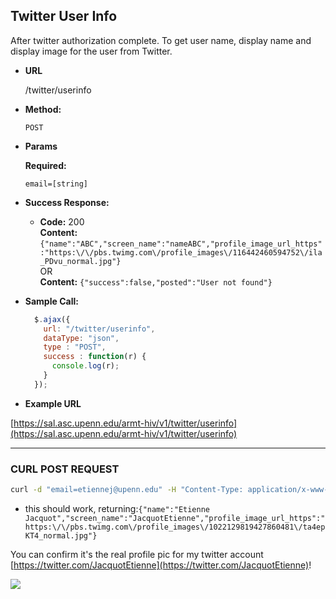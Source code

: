 **Twitter User Info**
----
  After twitter authorization complete.
  To get user name, display name and display image for the user from Twitter. 
 

* **URL**

  /twitter/userinfo

* **Method:**

  `POST`

*  **Params**

   **Required:**

   `email=[string]`   

* **Success Response:**

  * **Code:** 200 <br />
    **Content:** `{"name":"ABC","screen_name":"nameABC","profile_image_url_https":"https:\/\/pbs.twimg.com\/profile_images\/116442460594752\/ila_PDvu_normal.jpg"}`<br />
     OR <br />
    **Content:** `{"success":false,"posted":"User not found"}`

* **Sample Call:**

  ```javascript
    $.ajax({
      url: "/twitter/userinfo",
      dataType: "json",
      type : "POST",
      success : function(r) {
        console.log(r);
      }
    });
  ```

*  **Example URL**<br>


[https://sal.asc.upenn.edu/armt-hiv/v1/twitter/userinfo](https://sal.asc.upenn.edu/armt-hiv/v1/twitter/userinfo)


___________

### CURL POST REQUEST

```bash
curl -d "email=etiennej@upenn.edu" -H "Content-Type: application/x-www-form-urlencoded" -X POST https://sal.asc.upenn.edu/armt-hiv/v1/twitter/userinfo/
```

- this should work, returning:`{"name":"Etienne Jacquot","screen_name":"JacquotEtienne","profile_image_url_https":"https:\/\/pbs.twimg.com\/profile_images\/1022129819427860481\/ta4epKT4_normal.jpg"}`

You can confirm it's the real profile pic for my twitter account [https://twitter.com/JacquotEtienne](https://twitter.com/JacquotEtienne)! 

![](https://pbs.twimg.com/profile_images/1022129819427860481/ta4epKT4_normal.jpg)

